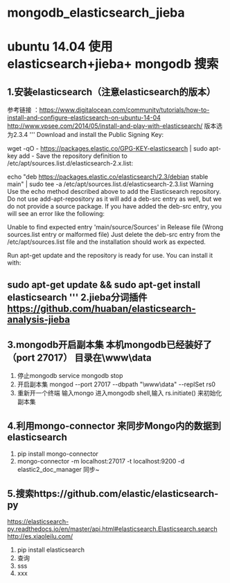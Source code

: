 # mongodb_elasticsearch_jieba

ubuntu 14.04 使用elasticsearch+jieba+ mongodb 搜索
==================================================


1.安装elasticsearch（注意elasticsearch的版本）
--------------------------------------------
 参考链接 ：https://www.digitalocean.com/community/tutorials/how-to-install-and-configure-elasticsearch-on-ubuntu-14-04
 http://www.vpsee.com/2014/05/install-and-play-with-elasticsearch/
 版本选为2.3.4
 '''
Download and install the Public Signing Key:

wget -qO - https://packages.elastic.co/GPG-KEY-elasticsearch | sudo apt-key add -
Save the repository definition to /etc/apt/sources.list.d/elasticsearch-2.x.list:

echo "deb https://packages.elastic.co/elasticsearch/2.3/debian stable main" | sudo tee -a /etc/apt/sources.list.d/elasticsearch-2.3.list
Warning
Use the echo method described above to add the Elasticsearch repository. Do not use add-apt-repository as it will add a deb-src entry as well, but we do not provide a source package. If you have added the deb-src entry, you will see an error like the following:

Unable to find expected entry 'main/source/Sources' in Release file (Wrong sources.list entry or malformed file)
Just delete the deb-src entry from the /etc/apt/sources.list file and the installation should work as expected.

Run apt-get update and the repository is ready for use. You can install it with:

sudo apt-get update && sudo apt-get install elasticsearch
'''
2.jieba分词插件 https://github.com/huaban/elasticsearch-analysis-jieba 
----------------------------------

3.mongodb开启副本集 本机mongodb已经装好了（port 27017） 目录在\www\data
----------------------------------
1. 停止mongodb service mongodb stop
2. 开启副本集  mongod --port 27017 --dbpath "\www\data" --replSet rs0
3. 重新开一个终端  输入mongo 进入mongodb shell,输入 rs.initiate() 来初始化 副本集

4.利用mongo-connector 来同步Mongo内的数据到 elasticsearch
---------------------------------------------------------
1. pip install mongo-connector
2. mongo-connector -m localhost:27017 -t localhost:9200 -d elastic2_doc_manager 同步~

5.搜索https://github.com/elastic/elasticsearch-py
------------------------------------------------------
https://elasticsearch-py.readthedocs.io/en/master/api.html#elasticsearch.Elasticsearch.search
http://es.xiaoleilu.com/
1. pip install elasticsearch
2. 查询
1. sss
2. xxx







            
